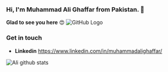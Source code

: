 ### Hi, I'm Muhammad Ali Ghaffar from Pakistan. 👋

**Glad to see you here** :heart_eyes:
![GitHub Logo](https://miraculoussoft.com/wp-content/themes/miraculous/images/development.gif)

### Get in touch
* **Linkedin** https://www.linkedin.com/in/muhammadalighaffar/

![Ali github stats](https://github-readme-stats.vercel.app/api?username=MuhammadAliGhaffar&show_icons=true&hide_border=true)

